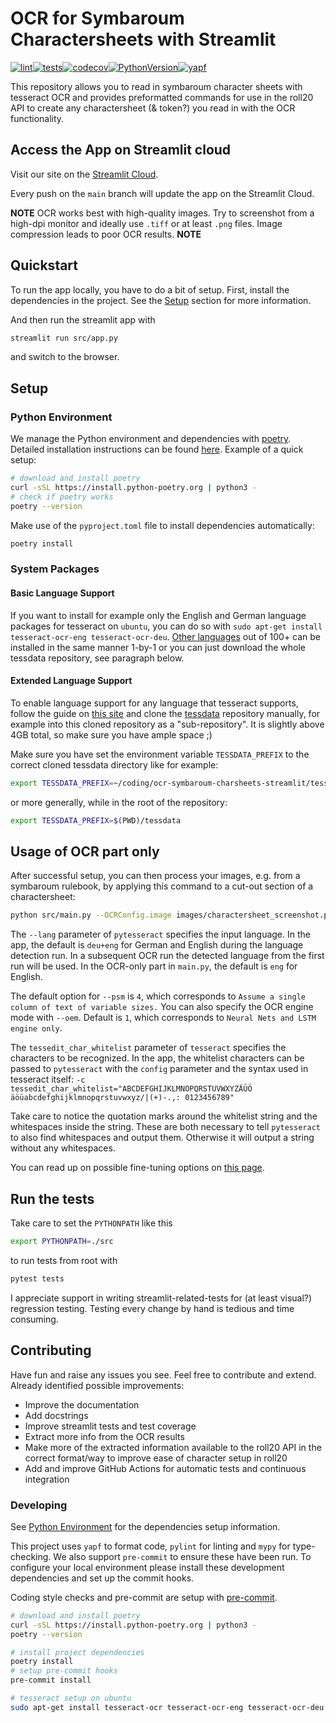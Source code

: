 # OCR for Symbaroum Charactersheets with Streamlit

[![lint](https://github.com/svenstehle/ocr-symbaroum-charsheets-streamlit/actions/workflows/lint.yml/badge.svg)](https://github.com/svenstehle/ocr-symbaroum-charsheets-streamlit/actions/workflows/lint.yml)[![tests](https://github.com/svenstehle/ocr-symbaroum-charsheets-streamlit/actions/workflows/linting_and_tests.yml/badge.svg)](https://github.com/svenstehle/ocr-symbaroum-charsheets-streamlit/actions/workflows/linting_and_tests.yml)[![codecov](https://codecov.io/gh/svenstehle/ocr-symbaroum-charsheets-streamlit/branch/main/graph/badge.svg?token=AK24E5TVTI)](https://codecov.io/gh/svenstehle/ocr-symbaroum-charsheets-streamlit)[![PythonVersion](https://img.shields.io/badge/python-3.8%20%7C%203.9%20-blue)](https://github.com/svenstehle/ocr-symbaroum-charsheets-streamlit)[![yapf](https://img.shields.io/badge/code%20style-YAPF-lightgrey)](https://github.com/google/yapf)

This repository allows you to read in symbaroum character sheets with tesseract OCR and provides preformatted commands for use in the roll20 API to create any charactersheet (& token?) you read in with the OCR functionality.

## Access the App on Streamlit cloud

Visit our site on the [Streamlit Cloud](https://share.streamlit.io/svenstehle/ocr-symbaroum-charsheets-streamlit/main/src/app.py).

Every push on the `main` branch will update the app on the Streamlit Cloud.

**NOTE** OCR works best with high-quality images. Try to screenshot from a high-dpi monitor and ideally use `.tiff` or at least `.png` files. Image compression leads to poor OCR results. **NOTE**

## Quickstart

To run the app locally, you have to do a bit of setup.
First, install the dependencies in the project. See the [Setup](#setup) section for more information.

And then run the streamlit app with

```bash
streamlit run src/app.py
```

and switch to the browser.

## Setup

### Python Environment

We manage the Python environment and dependencies with [poetry](https://python-poetry.org/docs/basic-usage/). Detailed installation instructions can be found [here](https://python-poetry.org/docs/master/#installing-with-the-official-installer). Example of a quick setup:

```bash
# download and install poetry
curl -sSL https://install.python-poetry.org | python3 -
# check if poetry works
poetry --version
```

Make use of the `pyproject.toml` file to install dependencies automatically:

```bash
poetry install
```

### System Packages

#### Basic Language Support

If you want to install for example only the English and German language packages for tesseract on `ubuntu`, you can do so with `sudo apt-get install tesseract-ocr-eng tesseract-ocr-deu`. [Other languages](https://tesseract-ocr.github.io/tessdoc/Data-Files-in-different-versions.html) out of 100+ can be installed in the same manner 1-by-1 or you can just download the whole tessdata repository, see paragraph below.

#### Extended Language Support

To enable language support for any language that tesseract supports, follow the guide on [this site](https://pyimagesearch.com/2020/08/03/tesseract-ocr-for-non-english-languages/) and clone the [tessdata](https://github.com/tesseract-ocr/tessdata) repository manually, for example into this cloned repository as a "sub-repository". It is slightly above 4GB total, so make sure you have ample space ;)

Make sure you have set the environment variable `TESSDATA_PREFIX` to the correct cloned tessdata directory like for example:

```bash
export TESSDATA_PREFIX=~/coding/ocr-symbaroum-charsheets-streamlit/tessdata
```

or more generally, while in the root of the repository:

```bash
export TESSDATA_PREFIX=$(PWD)/tessdata
```

## Usage of OCR part only

After successful setup, you can then process your images, e.g. from a symbaroum rulebook, by applying this command to a cut-out section of a charactersheet:

```bash
python src/main.py --OCRConfig.image images/charactersheet_screenshot.png
```

The `--lang` parameter of `pytesseract` specifies the input language. In the app, the default is `deu+eng` for German and English during the language detection run. In a subsequent OCR run the detected language from the first run will be used. In the OCR-only part in `main.py`, the default is `eng` for English.

The default option for `--psm` is `4`, which corresponds to `Assume a single column of text of variable sizes.`
You can also specify the OCR engine mode with `--oem`. Default is `1`, which corresponds to `Neural Nets and LSTM engine only`.

The `tessedit_char_whitelist` parameter of `tesseract` specifies the characters to be recognized. In the app, the whitelist characters can be passed to `pytesseract` with the `config` parameter and the syntax used in tesseract itself: `-c tessedit_char_whitelist="ABCDEFGHIJKLMNOPQRSTUVWXYZÄÜÖ   äöüabcdefghijklmnopqrstuvwxyz/|(+)-.,: 0123456789"`

Take care to notice the quotation marks around the whitelist string and the whitespaces inside the string. These are both necessary to tell `pytesseract` to also find whitespaces and output them. Otherwise it will output a string without any whitespaces.

You can read up on possible fine-tuning options on [this page](https://ai-facets.org/tesseract-ocr-best-practices/).

## Run the tests

Take care to set the `PYTHONPATH` like this

```bash
export PYTHONPATH=./src
```

to run tests from root with

```bash
pytest tests
```

I appreciate support in writing streamlit-related-tests for (at least visual?) regression testing. Testing every change by hand is tedious and time consuming.

## Contributing

Have fun and raise any issues you see. Feel free to contribute and extend.
Already identified possible improvements:

- Improve the documentation
- Add docstrings
- Improve streamlit tests and test coverage
- Extract more info from the OCR results
- Make more of the extracted information available to the roll20 API in the correct format/way to improve ease of character setup in roll20
- Add and improve GitHub Actions for automatic tests and continuous integration

### Developing

See [Python Environment](#python-environment) for the dependencies setup information.

This project uses `yapf` to format code, `pylint` for linting and `mypy` for type-checking. We also support `pre-commit` to ensure these have been run. To configure your local environment please install these development dependencies and set up the commit hooks.

Coding style checks and pre-commit are setup with [pre-commit](https://pre-commit.com/).

```bash
# download and install poetry
curl -sSL https://install.python-poetry.org | python3 -
poetry --version
```

```bash
# install project dependencies
poetry install
# setup pre-commit hooks
pre-commit install
```

```bash
# tesseract setup on ubuntu
sudo apt-get install tesseract-ocr tesseract-ocr-eng tesseract-ocr-deu
```
